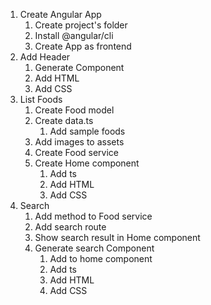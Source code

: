 1. Create Angular App
    1. Create project's folder
    2. Install @angular/cli
    3. Create App as frontend
2. Add Header
    1. Generate Component
    2. Add HTML
    3. Add CSS
3. List Foods
    1. Create Food model
    2. Create data.ts
        1. Add sample foods
    3. Add images to assets
    4. Create Food service
    5. Create Home component
        1. Add ts
        2. Add HTML
        3. Add CSS
4. Search
    1. Add method to Food service
    2. Add search route
    3. Show search result in Home component
    4. Generate search Component
        1. Add to home component
        2. Add ts
        3. Add HTML
        4. Add CSS